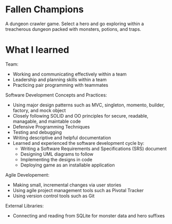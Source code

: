 # Fallen Champions
A dungeon crawler game. 
Select a hero and go exploring within a treacherous dungeon packed with monsters, potions, and traps.

# What I learned
Team:
* Working and communicating effectively within a team
* Leadership and planning skills within a team
* Practicing pair programming with teammates

Software Development Concepts and Practices:
* Using major design patterns such as MVC, singleton, momento, builder, factory, and mock object
* Closely following SOLID and OO principles for secure, readable, managable, and maintable code
* Defensive Programming Techniques
* Testing and debugging
* Writing descriptive and helpful documentation
* Learned and experienced the software development cycle by:
   * Writing a Software Requirements and Specifications (SRS) document
   * Designing UML diagrams to follow
   * Implementing the designs in code
   * Deploying game as an installable application

Agile Developement:
* Making small, incremental changes via user stories
* Using agile project management tools such as Pivotal Tracker
* Using version control tools such as Git

External Libraries:
* Connecting and reading from SQLite for monster data and hero suffixes
